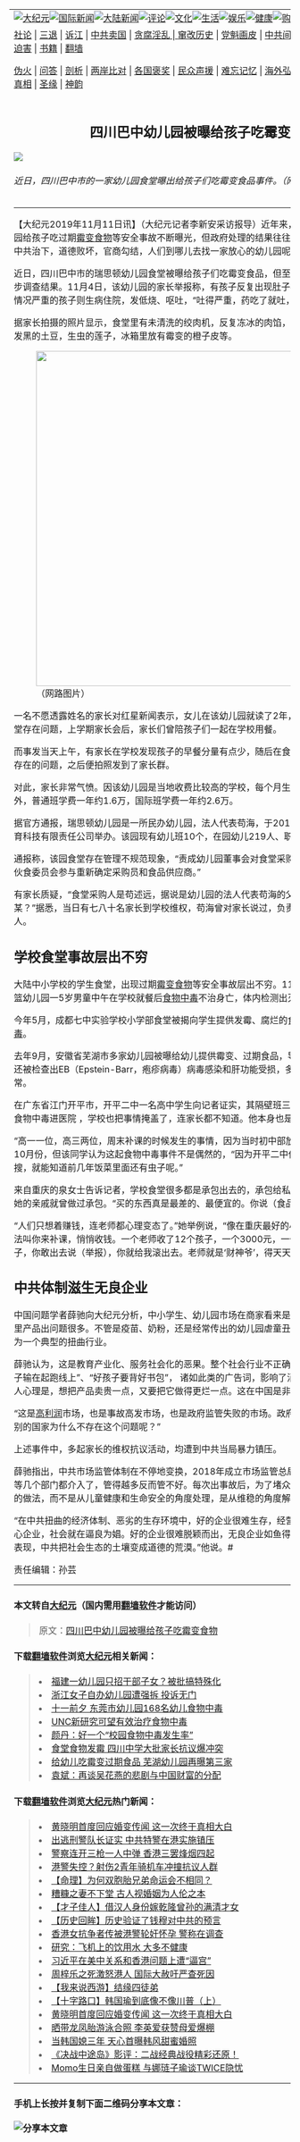 <a name="1" id="1" target="_blank"></a><span id="1"></span>
<table border="0"><tr><td colspan="2" VALIGN=TOP><a href="https://github.com/gzhsl204/djy/blob/master/gb/nsc413.md#1"><img src="https://gitlab.com/szzdlab/www/raw/master/t/djy/1.jpg" title="大纪元"></a><a href="https://github.com/gzhsl204/djy/blob/master/gb/n24hr.md#1"><img src="https://gitlab.com/szzdlab/www/raw/master/t/djy/3.jpg" title="国际新闻"></a><a href="https://github.com/gzhsl204/djy/blob/master/gb/nsc413.md#1"><img src="https://gitlab.com/szzdlab/www/raw/master/t/djy/4.jpg" title="大陆新闻"></a><a href="https://github.com/gzhsl204/djy/blob/master/gb/news392.md#1"><img src="https://gitlab.com/szzdlab/www/raw/master/t/djy/5.jpg" title="评论"></a><a href="https://github.com/gzhsl204/djy/blob/master/gb/news2007.md#1"><img src="https://gitlab.com/szzdlab/www/raw/master/t/djy/6.jpg" title="文化"></a><a href="https://github.com/gzhsl204/djy/blob/master/gb/news2008.md#1"><img src="https://gitlab.com/szzdlab/www/raw/master/t/djy/7.jpg" title="生活"></a><a href="https://github.com/gzhsl204/djy/blob/master/gb/ncyule.md#1"><img src="https://gitlab.com/szzdlab/www/raw/master/t/djy/8.jpg" title="娱乐"></a><a href="https://github.com/gzhsl204/djy/blob/master/gb/nsc1002.md#1"><img src="https://gitlab.com/szzdlab/www/raw/master/t/djy/9.jpg" title="健康"><a href="https://www.youlucky.com"><img src="https://gitlab.com/szzdlab/www/raw/master/t/djy/10.jpg" title="购物"></a><a href="https://www.supportepoch.org/donation?utm_medium=epochtimes&utm_source=referral&utm_campaign=donate_button_djyhomepage"><img src="https://gitlab.com/szzdlab/www/raw/master/t/djy/12.jpg" title="捐款"></a></td></tr>
<tr><td colspan="2" VALIGN=TOP><a target="_blank" href="https://github.com/gzhsl204/djy/blob/master/gb/9p.md#1">社论</a> | <a target="_blank" href="https://github.com/gzhsl204/djy/blob/master/gb/nf5657.md#1">三退</a> | <a target="_blank" href="https://github.com/gzhsl204/djy/blob/master/gb/nf6123.md#1">诉江</a> | <a target="_blank" href="https://github.com/gzhsl204/djy/blob/master/gb/nf1176117.md#1">中共卖国</a> | <a target="_blank" href="https://github.com/gzhsl204/djy/blob/master/gb/nf5773.md#1">贪腐淫乱 | <a target="_blank" href="https://github.com/gzhsl204/djy/blob/master/gb/nf1176115.md#1">窜改历史</a> | <a target="_blank" href="https://github.com/gzhsl204/djy/blob/master/gb/nf1176107.md#1">党魁画皮</a> | <a target="_blank" href="https://github.com/gzhsl204/djy/blob/master/gb/nf1320400.md#1">中共间谍</a> | <a target="_blank" href="https://github.com/gzhsl204/djy/blob/master/gb/nf1176114.md#1">破坏传统</a> | <a target="_blank" href="https://github.com/gzhsl204/djy/blob/master/gb/nf5287.md#1">恶贯满盈</a> | <a target="_blank" href="https://github.com/gzhsl204/djy/blob/master/gb/ncid278.md#1">人权</a> | <a target="_blank" href="https://github.com/gzhsl204/djy/blob/master/gb/nf1176111.md#1">迫害</a> | <a target="_blank" href="https://github.com/gzhsl204/djy/blob/master/gb/nf1235328.md#1">书籍</a> | <a target="_blank" href="https://github.com/gzhsl204/www/blob/master/README.md?zsrh#1">翻墙</a></p><p><a target="_blank" href="https://github.com/gzhsl204/djy/blob/master/gb/nf5562.md#1">伪火</a> | <a target="_blank" href="https://github.com/gzhsl204/djy/blob/master/gb/nf4378.md#1">问答</a> | <a target="_blank" href="https://github.com/gzhsl204/djy/blob/master/gb/nf5792.md#1">剖析</a> | <a target="_blank" href="https://github.com/gzhsl204/djy/blob/master/gb/nf5735.md#1">两岸比对</a> | <a target="_blank" href="https://github.com/gzhsl204/djy/blob/master/gb/nf6119.md#1">各国褒奖</a> | <a target="_blank" href="https://github.com/gzhsl204/djy/blob/master/gb/nf6120.md#1">民众声援</a> | <a target="_blank" href="https://github.com/gzhsl204/djy/blob/master/gb/nf1188594.md#1">难忘记忆</a> | <a target="_blank" href="https://github.com/gzhsl204/djy/blob/master/gb/nf3180.md#1">海外弘传</a> | <a target="_blank" href="https://github.com/gzhsl204/djy/blob/master/gb/nf5410.md#1">万人上访</a> | <a target="_blank" href="https://github.com/gzhsl204/ntdtv/blob/master/gb/prog1530_1.md#1">和平抗议</a> | <a target="_blank" href="https://github.com/gzhsl204/djy/blob/master/gb/nf4386.md#1">支持</a> | <a target="_blank" href="https://github.com/gzhsl204/djy/blob/master/gb/nf4389.md#1">真相</a> | <a target="_blank" href="https://github.com/gzhsl204/djy/blob/master/gb/nf5790.md#1">圣缘</a> | <a target="_blank" href="https://github.com/gzhsl204/djy/blob/master/gb/nf4786.md#1">神韵</a></td></tr>
<tr><td VALIGN=TOP width="626"><h2 align=center>四川巴中幼儿园被曝给孩子吃霉变食物</h2>
<img src="http://i.epochtimes.com/assets/uploads/2019/11/200FotoJet-2_meitu_1-600x400.jpg" />
<h6>近日，四川巴中市的一家幼儿园食堂曝出给孩子们吃霉变食品事件。（网路图片）
</h6>
<hr>
<p>【大纪元2019年11月11日讯】（大纪元记者李新安采访报导）近年来，中国大陆中小学、幼儿园给孩子吃过期<a href="https://github.com/gzhsl204/djy/blob/master/gb/tag/%E9%9C%89%E5%8F%98%E9%A3%9F%E7%89%A9.md">霉变食物</a>等安全事故不断曝光，但政府处理的结果往往是不了了之。人们质问，中共治下，道德败坏，官商勾结，人们到哪儿去找一家放心的幼儿园呢？</p>
<p>近日，四川巴中市的瑞思顿幼儿园食堂被曝给孩子们吃霉变食品，但至今中共官方没有公布进一步调查结果。11月4日，该幼儿园的家长举报称，有孩子反复出现肚子痛，有孩子“长了胡子”，情况严重的孩子则生病住院，发低烧、呕吐，“吐得严重，药吃了就吐，只能输液”。</p>
<p>据家长拍摄的照片显示，食堂里有未清洗的绞肉机，反复冻冰的肉馅，有发霉的生姜，已经发青发黑的土豆，生虫的莲子，冰箱里放有霉变的橙子皮等。</p>
<figure id="attachment_11648942" style="width: 600px" class="wp-caption aligncenter"><a href="http://i.epochtimes.com/assets/uploads/2019/11/100FotoJet-1.jpg"><img class="wp-image-11648942 size-large" src="http://i.epochtimes.com/assets/uploads/2019/11/100FotoJet-1-600x354.jpg" alt="" width="600" b="354" /></a><figcaption class="wp-caption-text">（网路图片）</figcaption></figure>
<p>一名不愿透露姓名的家长对红星新闻表示，女儿在该幼儿园就读了2年，一直没有发现幼儿园食堂存在问题，上学期家长会后，家长们曾陪孩子们一起在学校用餐。</p>
<p>而事发当天上午，有家长在学校发现孩子的早餐分量有点少，随后在食堂内查看，才发现了食堂存在的问题，之后便拍照发到了家长群。</p>
<p>对此，家长非常气愤。因该幼儿园是当地收费比较高的学校，每个月生活费500元。除生活费外，普通班学费一年约1.6万，国际班学费一年约2.6万。</p>
<p>据官方通报，瑞思顿幼儿园是一所民办幼儿园，法人代表苟海，于2017年3月由成都东成西就教育科技有限责任公司举办。该园现有幼儿班10个，在园幼儿219人、职工52人。</p>
<p>通报称，该园食堂存在管理不规范现象，“责成幼儿园董事会对食堂采购人马某停职接受调查，由伙食委员会参与重新确定采购员和食品供应商。”</p>
<p>有家长质疑，“食堂采购人是苟述远，据说是幼儿园的法人代表苟海的父亲，什么时候冒出来的马某？”据悉，当日有七八十名家长到学校维权，苟海曾对家长说过，负责学校食堂采购的是他的家人。</p>
<h2>学校食堂事故层出不穷</h2>
<p>大陆中小学校的学生食堂，出现过期<a href="https://github.com/gzhsl204/djy/blob/master/gb/tag/%E9%9C%89%E5%8F%98%E9%A3%9F%E7%89%A9.md">霉变食物</a>等安全事故层出不穷。11月7日，广东珠海心笛摇篮幼儿园一5岁男童中午在学校就餐后<a href="https://github.com/gzhsl204/djy/blob/master/gb/tag/%E9%A3%9F%E7%89%A9%E4%B8%AD%E6%AF%92.md">食物中毒</a>不治身亡，体内检测出灭鼠药成分。</p>
<p>今年5月，成都七中实验学校小学部食堂被揭向学生提供发霉、腐烂的食物，导致学童<a href="https://github.com/gzhsl204/djy/blob/master/gb/tag/%E9%A3%9F%E7%89%A9%E4%B8%AD%E6%AF%92.md">食物中毒</a>。</p>
<p>去年9月，安徽省芜湖市多家幼儿园被曝给幼儿提供霉变、过期食品，导致孩子食物中毒，有的还被检查出EB（Epstein-Barr，疱疹病毒）病毒感染和肝功能受损，多名孩子多项肿瘤指标不正常。</p>
<p>在广东省江门开平市，开平二中一名高中学生向记者证实，其隔壁班三名学生吃了学校的早餐后食物中毒进医院 ，学校也把事情掩盖了，连家长都不知道。他本身也是近日刚知道此事。</p>
<p>“高一一位，高三两位，周末补课的时候发生的事情，因为当时初中部放假了。”事情发生在今年10月份，但该同学认为这起食物中毒事件不是偶然的，“因为开平二中伙食很不好，你去微博搜搜，就能知道前几年饭菜里面还有虫子呢。”</p>
<p>来自重庆的泉女士告诉记者，学校食堂很多都是承包出去的，承包给私人、有关系的在这里做，她的亲戚就曾做过承包。“买的东西真是最差的、最便宜的。你说（食品安全）还会有好吗？”</p>
<p>“人们只想着赚钱，连老师都心理变态了。”她举例说，“像在重庆最好的小学，班主任天天就想办法叫你来补课，悄悄收钱。一个老师收了12个孩子，一个3000元，一个月几万块钱。还威胁孩子，你敢出去说（举报），你就给我滚出去。老师就是‘财神爷’，得天天供着。”</p>
<h2>中共体制滋生无良企业</h2>
<p>中国问题学者薛驰向大纪元分析，中小学生、幼儿园市场在商家看来是<a href="https://github.com/gzhsl204/djy/blob/master/gb/tag/%E9%AB%98%E5%88%A9%E6%B6%A6.md">高利润</a>的投资，往往在这里产品出问题很多。不管是疫苗、奶粉，还是经常传出的幼儿园虐童丑闻，使这个行业在中国成为一个典型的扭曲行业。</p>
<p>薛驰认为，这是教育产业化、服务社会化的恶果。整个社会行业不正确的经营导向 ，“不能让孩子输在起跑线上”、“好孩子要背好书包”， 诸如此类的广告词，影响了消费者的观念。现在的商人心理是，想把产品卖贵一点，又要把它做得更烂一点。这在中国是非常普遍的现象。</p>
<p>“这是<a href="https://github.com/gzhsl204/djy/blob/master/gb/tag/%E9%AB%98%E5%88%A9%E6%B6%A6.md">高利润</a>市场，也是事故高发市场，也是政府监管失败的市场。政府不是没有能力把它管好，别的国家为什么不存在这个问题呢？”</p>
<p>上述事件中，多起家长的维权抗议活动，均遭到中共当局暴力镇压。</p>
<p>薛驰指出，中共市场监管体制在不停地变换，2018年成立市场监管总局，文体局、食品监督局等几个部门都介入了，管得越多反而管不好。每次出事故后，为了堵众人之口，采取一些形式上的做法，而不是从儿童健康和生命安全的角度处理，是从维稳的角度解决问题。</p>
<p>“在中共扭曲的经济体制、恶劣的生存环境中，好的企业很难生存，经营者道德普遍地堕落，做黑心企业，社会就在逼良为娼。好的企业很难脱颖而出，无良企业如鱼得水，这是社会衰败的尖锐表现，中共把社会生态的土壤变成道德的荒漠。”他说。#</p>
<p>责任编辑：孙芸</p>

<hr>

#### 本文转自<a href="http://www.epochtimes.com">大纪元</a>（国内需用<a href="https://git.io/JesJV">翻墙软件</a>才能访问）
> 原文：<a href="http://www.epochtimes.com/gb/19/11/11/n11646495.htm">四川巴中幼儿园被曝给孩子吃霉变食物</a>


#### 下载<a href="https://git.io/JesJV">翻墙软件</a>浏览<a href="http://www.epochtimes.com">大纪元</a>相关新闻：
> <li><a href="http://www.epochtimes.com/gb/19/10/19/n11598939.htm">福建一幼儿园只招干部子女？被批搞特殊化</a></li>
> <li><a href="http://www.epochtimes.com/gb/19/10/19/n11599234.htm">浙江女子自办幼儿园遭强拆 投诉无门</a></li>
> <li><a href="http://www.epochtimes.com/gb/19/9/22/n11538913.htm">十一前夕 东莞市幼儿园168名幼儿食物中毒</a></li>
> <li><a href="http://www.epochtimes.com/gb/19/8/4/n11430694.htm">UNC新研究可望有效治疗食物中毒</a></li>
> <li><a href="http://www.epochtimes.com/gb/19/3/17/n11120147.htm">颜丹：好一个“校园食物中毒发生率”</a></li>
> <li><a href="http://www.epochtimes.com/gb/19/3/13/n11109714.htm">食堂食物发霉 四川中学大批家长抗议爆冲突</a></li>
> <li><a href="http://www.epochtimes.com/gb/18/9/25/n10741438.htm">给幼儿吃霉变过期食品 芜湖幼儿园再曝第三家</a></li>
> <li><a href="https://github.com/gzhsl204/djy/blob/master/gb/19/11/11/n11646481.md">袁斌：再谈吴花燕的悲剧与中国财富的分配</a></li>

#### 下载<a href="https://git.io/JesJV">翻墙软件</a>浏览<a href="http://www.epochtimes.com">大纪元</a>热门新闻：
> <li><a href="http://www.epochtimes.com/gb/19/11/10/n11646097.htm">黄晓明首度回应婚变传闻 这一次终于真相大白</a></li>
> <li><a href="http://www.epochtimes.com/gb/19/11/10/n11646181.htm">出逃刑警队长证实 中共特警在港实施镇压</a></li>
> <li><a href="http://www.epochtimes.com/gb/19/11/11/n11646485.htm">警察连开三枪一人中弹 香港三罢烽烟四起</a></li>
> <li><a href="http://www.epochtimes.com/gb/19/11/11/n11646729.htm">港警失控？射伤2青年骑机车冲撞抗议人群</a></li>
> <li><a href="http://www.epochtimes.com/gb/19/10/21/n11602738.htm">【命理】为何双胞胎兄弟命运会不相同？</a></li>
> <li><a href="http://www.epochtimes.com/gb/15/4/21/n4416242.htm">糟糠之妻不下堂 古人视婚姻为人伦之本</a></li>
> <li><a href="http://www.epochtimes.com/gb/19/10/31/n11625562.htm">【才子佳人】借汉人身份嫁乾隆曾孙的满清才女</a></li>
> <li><a href="http://www.epochtimes.com/gb/19/10/30/n11623041.htm">【历史回眸】历史验证了钱穆对中共的预言</a></li>
> <li><a href="http://www.epochtimes.com/gb/19/11/9/n11644424.htm">香港女抗争者传被港警轮奸怀孕 警称在调查</a></li>
> <li><a href="http://www.epochtimes.com/gb/19/11/9/n11644806.htm">研究：飞机上的饮用水 大多不健康</a></li>
> <li><a href="http://www.epochtimes.com/gb/19/11/9/n11643270.htm">习近平在美中关系和香港问题上遭“逼宫”</a></li>
> <li><a href="http://www.epochtimes.com/gb/19/11/8/n11642402.htm">周梓乐之死激怒港人 国际大赦吁严查死因</a></li>
> <li><a href="http://www.epochtimes.com/gb/19/11/6/n11637524.htm">【我来说西游】结缘四徒弟</a></li>
> <li><a href="http://www.epochtimes.com/gb/19/11/8/n11640723.htm">【十字路口】韩国瑜到底像不像川普（上）</a></li>
> <li><a href="http://www.epochtimes.com/gb/19/11/10/n11646097.htm">黄晓明首度回应婚变传闻 这一次终于真相大白</a></li>
> <li><a href="http://www.epochtimes.com/gb/19/11/8/n11642965.htm">晒带龙凤胎游泳合照 李英爱获赞母爱爆棚</a></li>
> <li><a href="http://www.epochtimes.com/gb/19/11/10/n11645023.htm">当韩国媳三年 天心首曝韩风甜蜜婚照</a></li>
> <li><a href="http://www.epochtimes.com/gb/19/11/9/n11644225.htm">《决战中途岛》影评：二战经典战役精彩还原！</a></li>
> <li><a href="http://www.epochtimes.com/gb/19/11/9/n11644322.htm">Momo生日亲自做蛋糕 与娜琏子瑜谈TWICE隐忧</a></li>
<hr>

#### 手机上长按并复制下面二维码分享本文章：<br><br><img src="http://d1p1.ip.zn2.us/v.php?action=qrcode&url=https://github.com/gzhsl204/djy/blob/master/gb/19/11/11/n11646495.md%231" title="分享本文章"></td><td VALIGN=TOP><a href="https://github.com/gzhsl204/djy/blob/master/gb/16/1/21/n4622075.md?dfh#1" target="_blank"><img src="https://gitlab.com/szzdlab/djy/raw/master/gb/300/wei-f1.jpg" title="中共的伪火骗局"  alt="中共的伪火骗局"></a><br><a href="https://github.com/gzhsl204/www/blob/master/README.md?dfh#9" target="_blank"><img src="https://gitlab.com/szzdlab/djy/raw/master/gb/300/yong-h.jpg" title="永恒的见证"  alt="永恒的见证"></a><br><a href="https://github.com/gzhsl204/djy/blob/master/gb/13/9/29/n3974789.md?dfh#1" target="_blank"><img src="https://gitlab.com/szzdlab/djy/raw/master/gb/300/shang-lnz.jpg" title="善良女子被中共投男牢"  alt="善良女子被中共投男牢"></a><br><a href="https://github.com/gzhsl204/djy/blob/master/gb/16/3/16/n4663449.md?dfh#1" target="_blank"><img src="https://gitlab.com/szzdlab/djy/raw/master/gb/300/huo-z3.jpg" title="警卫目击活摘器官"  alt="警卫目击活摘器官"></a><br><a href="https://github.com/gzhsl204/djy/blob/master/gb/16/8/7/n8177641.md?dfh#1" target="_blank"><img src="https://gitlab.com/szzdlab/djy/raw/master/gb/300/huo-z4.jpg" title="证人描述活摘恐怖"  alt="证人描述活摘恐怖"></a><br><a href="https://github.com/gzhsl204/djy/blob/master/gb/10/4/19/n2881569.md?dfh#1" target="_blank"><img src="https://gitlab.com/szzdlab/djy/raw/master/gb/300/huo-z1.jpg" title="揭开活摘器官黑幕"  alt="揭开活摘器官黑幕"></a><br><a href="https://github.com/gzhsl204/djy/blob/master/gb/10/11/7/n3077476.md?dfh#1" target="_blank"><img src="https://gitlab.com/szzdlab/djy/raw/master/gb/300/ma-ks.jpg" title="马克思的成魔之路"  alt="马克思的成魔之路"></a><br><a href="https://github.com/gzhsl204/djy/blob/master/gb/14/6/9/n4173977.md?dfh#1" target="_blank"><img src="https://gitlab.com/szzdlab/djy/raw/master/gb/300/chang-zs.jpg" title="藏字石 蕴天机"  alt="藏字石 蕴天机"></a><br><a href="https://github.com/gzhsl204/djy/blob/master/gb/18/5/10/n10381511.md?dfh#1" target="_blank"><img src="https://gitlab.com/szzdlab/djy/raw/master/gb/300/st1.jpg" title="关注3亿人三退"  alt="关注3亿人三退"></a><br><a href="https://github.com/gzhsl204/djy/blob/master/gb/18/3/21/n10237682.md?dfh#1" target="_blank"><img src="https://gitlab.com/szzdlab/djy/raw/master/gb/300/jie-t.jpg" title="解体中共复兴中华"  alt="解体中共复兴中华"></a><br><a href="https://github.com/gzhsl204/djy/blob/master/gb/9/2/9/n2422991.md?dfh#1" target="_blank"><img src="https://gitlab.com/szzdlab/djy/raw/master/gb/300/gao-zs.jpg" title="中共迫害良心律师"  alt="中共迫害良心律师"></a><br><a href="https://github.com/gzhsl204/djy/blob/master/gb/18/12/9/n10900044.md?dfh#1" target="_blank"><img src="https://gitlab.com/szzdlab/djy/raw/master/gb/300/sj1.jpg" title="303万人举报江泽民"  alt="303万人举报江泽民"></a><br><a href="https://github.com/gzhsl204/djy/blob/master/gb/18/8/28/n10672014.md?dfh#1" target="_blank"><img src="https://gitlab.com/szzdlab/djy/raw/master/gb/300/sj2.jpg" title="这些官员为何起诉江泽民"  alt="这些官员为何起诉江泽民"></a><br><a href="https://github.com/gzhsl204/djy/blob/master/gb/8/12/18/n2367165.md?dfh#1" target="_blank"><img src="https://gitlab.com/szzdlab/djy/raw/master/gb/300/liangan.jpg" title="海峡两岸的强烈对比"  alt="海峡两岸的强烈对比"></a><br><a href="https://github.com/gzhsl204/djy/blob/master/gb/15/5/5/n4427238.md?dfh#1" target="_blank"><img src="https://gitlab.com/szzdlab/djy/raw/master/gb/300/jia-ndzl.jpg" title="加拿大总理的贺信"  alt="加拿大总理的贺信"></a><br><a href="https://github.com/gzhsl204/djy/blob/master/gb/11/6/17/n3289382.md?dfh#1" target="_blank"><img src="https://gitlab.com/szzdlab/djy/raw/master/gb/300/xiao-wd.jpg" title="探寻真相兼听则明"  alt="探寻真相兼听则明"></a><br><a href="https://github.com/gzhsl204/djy/blob/master/gb/18/10/27/n10812623.md?dfh#1" target="_blank"><img src="https://gitlab.com/szzdlab/djy/raw/master/gb/300/yindu.jpg" title="印度媒体报道东方"  alt="印度媒体报道东方"></a><br><a href="https://github.com/gzhsl204/djy/blob/master/gb/18/6/9/n10469652.md?dfh#1" target="_blank"><img src="https://gitlab.com/szzdlab/djy/raw/master/gb/300/xie-j.jpg" title="不一样的海外校园"  alt="不一样的海外校园"></a><br><a href="https://github.com/gzhsl204/djy/blob/master/gb/7/4/5/n1669415.md?dfh#1" target="_blank"><img src="https://gitlab.com/szzdlab/djy/raw/master/gb/300/li-up.jpg" title="从大师到徒弟的传奇"  alt="从大师到徒弟的传奇"></a><br><a href="https://github.com/gzhsl204/djy/blob/master/gb/17/5/26/n9191512.md?dfh#1" target="_blank"><img src="https://gitlab.com/szzdlab/djy/raw/master/gb/300/zfl2.jpg" title="亿万人与东方一本奇书"  alt="亿万人与东方一本奇书"></a><br><a href="https://github.com/gzhsl204/djy/blob/master/gb/13/11/27/n4020290.md?dfh#1" target="_blank"><img src="https://gitlab.com/szzdlab/djy/raw/master/gb/300/zhen-h.jpg" title="大陆见不到的震撼场面"  alt="大陆见不到的震撼场面"></a><br><a href="https://github.com/gzhsl204/djy/blob/master/gb/15/7/17/n4482910.md?dfh#1" target="_blank"><img src="https://gitlab.com/szzdlab/djy/raw/master/gb/300/dalu-sk.jpg" title="人心向善 大陆当初盛况"  alt="人心向善 大陆当初盛况"></a><br><a href="https://github.com/gzhsl204/djy/blob/master/gb/9/10/15/n2689419.md?dfh#1" target="_blank"><img src="https://gitlab.com/szzdlab/djy/raw/master/gb/300/zfl1.jpg" title="追寻真理 这书讲什么"  alt="追寻真理 这书讲什么"></a><br><a href="https://github.com/gzhsl204/www/blob/master/README.md?dfh#1" target="_blank"><img src="https://gitlab.com/szzdlab/djy/raw/master/gb/300/fq1.jpg" title="下载免费翻墙软件"  alt="下载免费翻墙软件"></a><br></td></tr></table>
